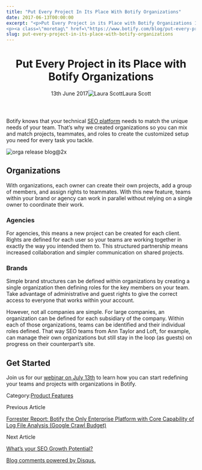 ```yaml
---
title: "Put Every Project In Its Place With Botify Organizations"
date: 2017-06-13T00:00:00
excerpt: "<p>Put Every Project in its Place with Botify Organizations 13th June 2017Laura Scott Botify knows that your technical SEO platform needs to match the unique needs of your team. That&#8217;s why we created organizations so you can mix and match projects, teammates, and roles to create the customized setup you need for every task you&hellip; </p>
<p><a class=\"moretag\" href=\"https://www.botify.com/blog/put-every-project-in-its-place-with-botify-organizations\">Read the full article</a></p>"
slug: put-every-project-in-its-place-with-botify-organizations
---
```


<header class="text-center">
<h1 class="font-internacional font-regular normal text-header-one leading-header-one text-typography-accent-2">Put Every Project in its Place with Botify Organizations</h1>
<div class="flex items-center justify-center my-3"><span class="mr-1 font-internacional font-regular normal text-base leading-none text-typography-primary-lighter">13th June 2017</span><img decoding="async" alt="Laura Scott" class="rounded-full w-10 h-10" src="//images.ctfassets.net/tp56mevc46jo/6ImIDZ2vK0SEAGy4q4oqKG/5433fa2de8b78f246077690dd6c308c8/Scott_Laura_Biopic.jpg"><span class="ml-1 font-internacional font-regular normal text-base leading-none text-typography-primary">Laura Scott</span></div>
</header>
<p><span class="font-roboto font-regular normal text-base leading-none Markdown__Container"></span></p>
<p>Botify knows that your technical <a href="https://www.botify.com/platform" data-internallinksmanager029f6b8e52c="1" title="enterprise seo platform">SEO platform</a> needs to match the unique needs of your team. That&#8217;s why we created organizations so you can mix and match projects, teammates, and roles to create the customized setup you need for every task you tackle.</p>
<p><img decoding="async" alt="orga release blog@2x" src="//images.contentful.com/x3pujrb0lw7o/I4HHxLTgqsyeOSkGoWcca/bd32bf097785dc2a977734cfea88ad9b/orga_release_blog_2x.png"></p>
<h2 id="organizations">Organizations</h2>
<p>With organizations, each owner can create their own projects, add a group of members, and assign rights to teammates. With this new feature, teams within your brand or agency can work in parallel without relying on a single owner to coordinate their work.</p>
<h3 id="agencies">Agencies</h3>
<p>For agencies, this means a new project can be created for each client. Rights are defined for each user so your teams are working together in exactly the way you intended them to. This structured partnership means increased collaboration and simpler communication on shared projects.</p>
<h3 id="brands">Brands</h3>
<p>Simple brand structures can be defined within organizations by creating a single organization then defining roles for the key members on your team. Take advantage of administrative and guest rights to give the correct access to everyone that works within your account.</p>
<p>However, not all companies are simple. For large companies, an organization can be defined for each subsidiary of the company. Within each of those organizations, teams can be identified and their individual roles defined. That way SEO teams from Ann Taylor and Loft, for example, can manage their own organizations but still stay in the loop (as guests) on progress on their counterpart&#8217;s site.</p>
<h2 id="get-started">Get Started</h2>
<p>Join us for our <a href="https://register.gotowebinar.com/register/2625859548984933889" title="webinar on July 13th">webinar on July 13th</a> to learn how you can start redefining your teams and projects with organizations in Botify.</p>
<div class="tags leading-big border-t border-b border-brand-quaternary-lighter mt-4"><span class="mr-1 font-roboto font-regular normal text-base leading-none">Category:</span><span><a class="uppercase text-typography-accent-1" href="/platform">Product Features</a></span></div>
<footer class="flex justify-center my-5 mx-5">
<div class="mr-1 w-1/2 text-right">
<p><span class="font-internacional font-regular normal text-base leading-none text-typography-primary">Previous Article</span></p>
<p><a class="inline-block mt-2" href="/blog/forrester-report-botify-the-only-enterprise-platform-with-core-capability"><span class="font-roboto font-regular normal text-base leading-none text-typography-accent-4">Forrester Report: Botify the Only Enterprise Platform with Core Capability of Log File Analysis (Google Crawl Budget)</span></a></p>
</div>
<div class="ml-1 w-1/2">
<p><span class="font-internacional font-regular normal text-base leading-none text-typography-primary">Next Article</span></p>
<p><a class="inline-block mt-2" href="/blog/whats-your-seo-growth-potential"><span class="font-roboto font-regular normal text-base leading-none text-typography-accent-4">What&#8217;s your SEO Growth Potential?</span></a></p>
</div>
</footer>
<div shortname="botify" title="Put Every Project in its Place with Botify Organizations" url="https://www.botify.com/blog/put-every-project-in-its-place-with-botify-organizations">
<div id="disqus_thread_old"></div>
<p><a class="dsq-brlink" href="http://disqus.com">Blog comments powered by <span class="logo-disqus">Disqus</span>.</a></p>
</div>
